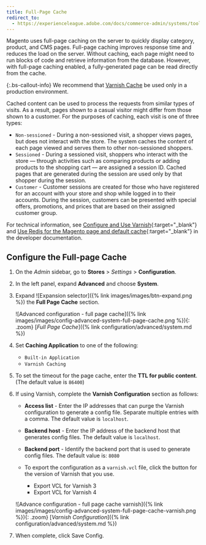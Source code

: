 ```yaml
---
title: Full-Page Cache
redirect_to:
  - https://experienceleague.adobe.com/docs/commerce-admin/systems/tools/cache-management.html#full-page-caching
---
```


Magento uses full-page caching on the server to quickly display category, product, and CMS pages. Full-page caching improves response time and reduces the load on the server. Without caching, each page might need to run blocks of code and retrieve information from the database. However, with full-page caching enabled, a fully-generated page can be read directly from the cache.

{:.bs-callout-info}
We recommend that [Varnish Cache][3] be used only in a production environment.

Cached content can be used to process the requests from similar types of visits. As a result, pages shown to a casual visitor might differ from those shown to a customer. For the purposes of caching, each visit is one of three types:

- `Non-sessioned` - During a non-sessioned visit, a shopper views pages, but does not interact with the store. The system caches the content of each page viewed and serves them to other non-sessioned shoppers.
- `Sessioned` - During a sessioned visit, shoppers who interact with the store — through activities such as comparing products or adding products to the shopping cart — are assigned a session ID. Cached pages that are generated during the session are used only by that shopper during the session.
- `Customer` - Customer sessions are created for those who have registered for an account with your store and shop while logged in to their accounts. During the session, customers can be presented with special offers, promotions, and prices that are based on their assigned customer group.

For technical information, see [Configure and Use Varnish][1]{:target="_blank"} and [Use Redis for the Magento page and default cache][2]{:target="_blank"} in the developer documentation.

## Configure the Full-page Cache

1. On the _Admin_ sidebar, go to **Stores** > _Settings_ > **Configuration**.

1. In the left panel, expand **Advanced** and choose **System**.

1. Expand ![Expansion selector]({% link images/images/btn-expand.png %}) the **Full Page Cache** section.

    ![Advanced configuration - full page cache]({% link images/images/config-advanced-system-full-page-cache.png %}){: .zoom}
    [_Full Page Cache_]({% link configuration/advanced/system.md %})

1. Set **Caching Application** to one of the following:

   - `Built-in Application`
   - `Varnish Caching`

1. To set the timeout for the page cache, enter the **TTL for public content**. (The default value is `86400`)

1. If using Varnish, complete the **Varnish Configuration** section as follows:

   - **Access list** - Enter the IP addresses that can purge the Varnish configuration to generate a config file. Separate multiple entries with a comma. The default value is `localhost`.

   - **Backend host** - Enter the IP address of the backend host that generates config files. The default value is `localhost`.

   - **Backend port** - Identify the backend port that is used to generate config files. The default value is: `8080`

   - To export the configuration as a `varnish.vcl` file, click the button for the version of Varnish that you use.

      - <span class="btn">Export VCL for Varnish 3</span>
      - <span class="btn">Export VCL for Varnish 4</span>

    ![Advance configuration - full page cache varnish]({% link images/images/config-advanced-system-full-page-cache-varnish.png %}){: .zoom}
    [_Varnish Configuration_]({% link configuration/advanced/system.md %})

1. When complete, click <span class="btn">Save Config</span>.

[1]: https://devdocs.magento.com/guides/v2.3/config-guide/varnish/config-varnish.html
[2]: https://devdocs.magento.com/guides/v2.3/config-guide/redis/redis-pg-cache.html
[3]: https://varnish-cache.org/
